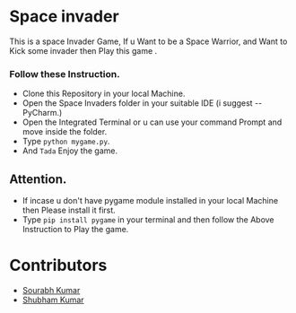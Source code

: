 # Space invader

This is a space Invader Game, If u Want to be a Space Warrior, and Want to Kick some invader then Play this game .

### Follow these Instruction.
- Clone this Repository in your local Machine.
- Open the Space Invaders folder in your suitable IDE (i suggest -- PyCharm.)
- Open the Integrated Terminal or u can use your command Prompt and move inside the folder. 
- Type ``python mygame.py``.
- And `Tada` Enjoy the game. 

## Attention.

- If incase u don't have pygame module installed in your local Machine then Please install it first.
- Type `pip install pygame` in your terminal and then follow the Above Instruction to Play the game.

# Contributors

- <a href="https://github.com/skumardas267">Sourabh Kumar</a>
- <a href="https://github.com/shubham-sys">Shubham Kumar</a>

